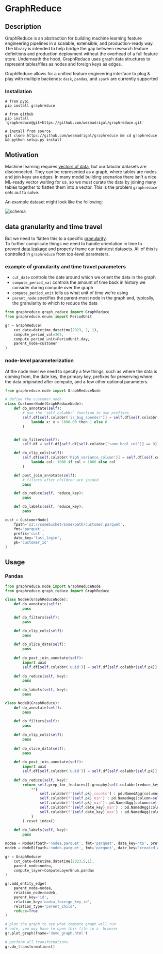 # GraphReduce


## Description
GraphReduce is an abstraction for building machine learning feature
engineering pipelines in a scalable, extensible, and production-ready way.
The library is intended to help bridge the gap between research feature
definitions and production deployment without the overhead of a full 
feature store.  Underneath the hood, GraphReduce uses graph data
structures to represent tables/files as nodes and foreign keys
as edges.

GraphReduce allows for a unified feature engineering interface
to plug & play with multiple backends: `dask`, `pandas`, and `spark` are currently supported


### Installation
```
# from pypi
pip install graphreduce

# from github
pip install 'graphreduce@git+https://github.com/wesmadrigal/graphreduce.git'

# install from source
git clone https://github.com/wesmadrigal/graphreduce && cd graphreduce && python setup.py install
```



## Motivation
Machine learning requires [vectors of data](https://arxiv.org/pdf/1212.4569.pdf), but our tabular datasets
are disconnected.  They can be represented as a graph, where tables
are nodes and join keys are edges.  In many model building scenarios
there isn't a nice ML-ready vector waiting for us, so we must curate
the data by joining many tables together to flatten them into a vector.
This is the problem `graphreduce` sets out to solve.  

An example dataset might look like the following:

![schema](https://github.com/wesmadrigal/graphreduce/blob/master/docs/graph_reduce_example.png?raw=true)

## data granularity and time travel
But we need to flatten this to a specific [granularity](https://en.wikipedia.org/wiki/Granularity#Data_granularity).  
To further complicate things we need to handle orientation in time to prevent
[data leakage](https://en.wikipedia.org/wiki/Leakage_(machine_learning)) and properly frame our train/test datasets.  All of this
is controlled in `graphreduce` from top-level parameters.

### example of granularity and time travel parameters

* `cut_date` controls the date around which we orient the data in the graph
* `compute_period_val` controls the amount of time back in history we consider during compute over the graph
* `compute_period_unit` tells us what unit of time we're using
* `parent_node` specifies the parent-most node in the graph and, typically, the granularity to which to reduce the data
```python
from graphreduce.graph_reduce import GraphReduce
from graphreduce.enums import PeriodUnit

gr = GraphReduce(
    cut_date=datetime.datetime(2023, 2, 1), 
    compute_period_val=365, 
    compute_period_unit=PeriodUnit.day,
    parent_node=customer
)
```

### node-level parameterization
At the node level we need to specify a few things, such as where the
data is coming from, the date key, the primary key, prefixes for 
preserving where the data originated after compute, and a few 
other optional parameters.

```python
from graphreduce.node import GraphReduceNode

# define the customer node
class CustomerNode(GraphReduceNode):
    def do_annotate(self):
        # use the `self.colabbr` function to use prefixes
        self.df[self.colabbr('is_big_spender')] = self.df[self.colabbr('total_revenue')].apply(
            lambda x: x > 1000.00 then 1 else 0
        )


    def do_filters(self):
        self.df = self.df[self.df[self.colabbr('some_bool_col')] == 0]

    def do_clip_cols(self):
        self.df[self.colabbr('high_variance_column')] = self.df[self.colabbr('high_variance_column')].apply(
            lambda col: 1000 if col > 1000 else col
        )

    def post_join_annotate(self):
        # filters after children are joined
        pass

    def do_reduce(self, reduce_key):
        pass

    def do_labels(self, reduce_key):
        pass

cust = CustomerNode(
    fpath='s3://somebucket/some/path/customer.parquet',
    fmt='parquet',
    prefix='cust',
    date_key='last_login',
    pk='customer_id'
)
```

## Usage

### Pandas
```python
from graphreduce.node import GraphReduceNode
from graphreduce.graph_reduce import GraphReduce

class NodeA(GraphReduceNode):
    def do_annotate(self):
        pass    

    def do_filters(self):
        pass

    def do_clip_cols(self):
        pass
    
    def do_slice_data(self):
        pass
    
    def do_post_join_annotate(self):
        import uuid
        self.df[self.colabbr('uuid')] = self.df[self.colabbr(self.pk)].apply(lambda x: str(uuid.uuid4()))
    
    def do_reduce(self, key):
        pass
    
    def do_labels(self, key):
        pass

class NodeB(GraphReduce):
    def do_annotate(self):
        pass
    
    def do_filters(self):
        pass
    
    def do_clip_cols(self):
        pass
    
    def do_slice_data(self):
        pass
    
    def do_post_join_annotate(self):
        import uuid
        self.df[self.colabbr('uuid')] = self.df[self.colabbr(self.pk)].apply(lambda x: str(uuid.uuid4()))
    
    def do_reduce(self, key):
        return self.prep_for_features().groupby(self.colabbr(reduce_key)).agg(
            **{
                self.colabbr(f'{self.pk}_counts') : pd.NamedAgg(column=self.colabbr(self.pk), aggfunc='count'),
                self.colabbr(f'{self.pk}_min') : pd.NamedAgg(column=self.colabbr(self.pk), aggfunc='min'),
                self.colabbr(f'{self.pk}_min'): pd.NamedAgg(column=self.colabbr(self.pk), aggfunc='max'),
                self.colabbr(f'{self.date_key}_min') : pd.NamedAgg(column=self.colabbr(self.date_key), aggfunc='min'),
                self.colabbr(f'{self.date_key}_max') : pd.NamedAgg(column=self.colabbr(self.date_key), aggfunc='max')
            }
        ).reset_index()
    
    def do_labels(self, key):
        pass

nodea = NodeA(fpath='nodea.parquet', fmt='parquet', date_key='ts', prefix='nodea', pk='id')
nodeb = NodeB(fpath='nodeb.parquet', fmt='parquet', date_key='created_at', prefix='nodeb', pk='id')

gr = GraphReduce(
    cut_date=datetime.datetime(2023,5,1),
    parent_node=nodea,
    compute_layer=ComputeLayerEnum.pandas
)

gr.add_entity_edge(
    parent_node=nodea,
    relation_node=nodeb,
    parent_key='id',
    relation_key='nodea_foreign_key_id',
    relation_type='parent_child',
    reduce=True
)

# plot the graph to see what compute graph will run
# note, you may have to open this file in a  browser
gr.plot_graph(fname='demo_graph.html')

# perform all transformations
gr.do_transformations()
```
